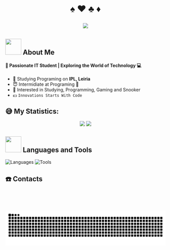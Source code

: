 
# <p align="center"> :spades: :hearts: :clubs: :diamonds: </p>

<div align="center">
    <img src="https://readme-typing-svg.demolab.com?font=JetBrains+Mono&pause=1000&color=AE54F7&center=true&random=false&width=450&lines=Hello+World!!;My+name+is+R%C3%BAben+Gomes">
</div>

## <img src="https://raw.githubusercontent.com/nixin72/nixin72/master/wave.gif" width="50px" height="50px"> About Me

#### :rose: Passionate IT Student | Exploring the World of Technology :computer: 
- :school: Studying Programing on **IPL, Leiria**
- :innocent: Intermidiate at Programing :penguin:
- :cookie: Interested in Studying, Programming, Gaming and Snooker
- :dollar: `Innovations Starts With Code `

<!-- Add the Statistic-->

## :sweat_smile: My Statistics:
<div align="center">
    <img src="https://github-readme-stats.vercel.app/api?username=RubinhoGomes&theme=vue-dark&show_icons=true&hide_border=true&count_private=true" height="">
    <img src="https://github-readme-streak-stats.herokuapp.com/?user=RubinhoGomes&theme=vue-dark&hide_border=true">
</div>


<!-- Languages and Tools, To add, search the respective icon on 
https://github.com/tandpfun/skill-icons?tab=readme-ov-file#icons-list -->

## <img src="https://media2.giphy.com/media/QssGEmpkyEOhBCb7e1/giphy.gif?cid=ecf05e47a0n3gi1bfqntqmob8g9aid1oyj2wr3ds3mg700bl&rid=giphy.gif" width="50px" height="50px"> Languages and Tools

<img src="https://skillicons.dev/icons?i=bash,c,cpp,cs,py,java,html,css,js,php,jquery,mysql,sqlite,md" alt="Languages">

<img src="https://skillicons.dev/icons?i=vscode,atom,vim,neovim,linux,git,dotnet,docker,cmake,bootstrap,laravel,arduino,raspberrypi" alt="Tools">


<!-- Contacts, same as before, search the icon add the respective information and make sure everything is running well -->

## <!-- <img src=" " width="50px" height="50px">-->:telephone: Contacts

<!-- LinkedIn -->
![<img src="https://skillicons.dev/icons?i=Linkedin"/>]()
<!-- Discord -->
![<img src="https://skillsicons.dev/icons?i=discord" />]()
<!-- Instagram -->
<!-- X / Twitter -->
<!-- My Portefolio -->


<!-- Snake Game -->


<img src="https://raw.githubusercontent.com/RubinhoGomes/RubinhoGomes/output/snake.svg" alt="Snake Game"/>

